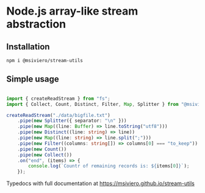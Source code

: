 # Node.js array-like stream abstraction

## Installation
```
npm i @msiviero/stream-utils
```

## Simple usage

```typescript

import { createReadStream } from "fs";
import { Collect, Count, Distinct, Filter, Map, Splitter } from "@msiviero/stream-utils";

createReadStream("./data/bigfile.txt")
    .pipe(new Splitter({ separator: "\n" }))
    .pipe(new Map((line: Buffer) => line.toString("utf8")))
    .pipe(new Distinct((line: string) => line))
    .pipe(new Map((line: string) => line.split(";")))
    .pipe(new Filter((columns: string[]) => columns[0] === "to_keep"))
    .pipe(new Count())
    .pipe(new Collect())
    .on("end", (items) => {
        console.log(`Countr of remaining records is: ${items[0]}`);
    });
```

Typedocs with full documentation at https://msiviero.github.io/stream-utils
